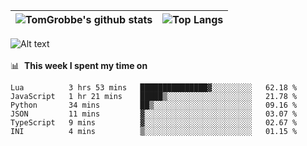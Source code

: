 |![TomGrobbe's github stats](https://github-readme-stats.vercel.app/api?username=egerdnc&count_private=true&show_icons=true&theme=dracula&disable_animations=true&include_all_commits=true)|![Top Langs](https://github-readme-stats.vercel.app/api/top-langs/?username=egerdnc&theme=dracula&langs_count=10&layout=compact)|
|:-:|:-:|

![Alt text](https://spotify-recently-played-readme.vercel.app/api?user=i4a9i8pn8x8vvskq8v52yhckr)
<br>
<br>
📊 &nbsp;**This week I spent my time on**
<!--START_SECTION:waka-->

```text
Lua          3 hrs 53 mins   ███████████████▓░░░░░░░░░   62.18 %
JavaScript   1 hr 21 mins    █████▒░░░░░░░░░░░░░░░░░░░   21.78 %
Python       34 mins         ██▒░░░░░░░░░░░░░░░░░░░░░░   09.16 %
JSON         11 mins         ▓░░░░░░░░░░░░░░░░░░░░░░░░   03.07 %
TypeScript   9 mins          ▓░░░░░░░░░░░░░░░░░░░░░░░░   02.67 %
INI          4 mins          ▒░░░░░░░░░░░░░░░░░░░░░░░░   01.15 %
```

<!--END_SECTION:waka-->
